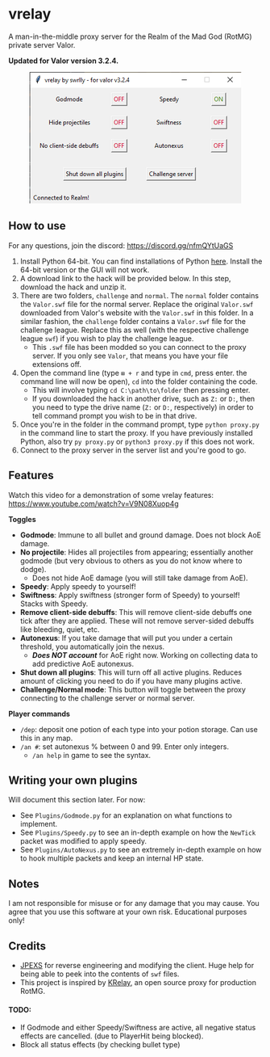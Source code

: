 # vrelay

A man-in-the-middle proxy server for the Realm of the Mad God (RotMG) private server Valor. 

**Updated for Valor version 3.2.4.**

<p align="center">
  <img src="vrelay v2.png" />
</p>


## How to use

For any questions, join the discord: https://discord.gg/nfmQYtUaGS

1. Install Python 64-bit. You can find installations of Python [here](https://www.python.org/downloads/). Install the 64-bit version or the GUI will not work.
2. A download link to the hack will be provided below. In this step, download the hack and unzip it.
3. There are two folders, `challenge` and `normal`. The `normal` folder contains the `Valor.swf` file for the normal server. Replace the original `Valor.swf` downloaded from Valor's website with the `Valor.swf` in this folder. In a similar fashion, the `challenge` folder contains a `Valor.swf` file for the challenge league.  Replace this as well (with the respective challenge league `swf`) if you wish to play the challenge league.
     - This `.swf` file has been modded so you can connect to the proxy server. If you only see `Valor`, that means you have your file extensions off.
4. Open the command line (type `⊞ + r` and type in `cmd`, press enter. the command line will now be open), `cd` into the folder containing the code.
    - This will involve typing `cd C:\path\to\folder` then pressing enter.
    - If you downloaded the hack in another drive, such as `Z:` or `D:`, then you need to type the drive name (`Z:` or `D:`, respectively) in order to tell command prompt you wish to be in that drive.
5. Once you're in the folder in the command prompt, type `python proxy.py` in the command line to start the proxy. If you have previously installed Python, also try `py proxy.py` or `python3 proxy.py` if this does not work.
6. Connect to the proxy server in the server list and you're good to go.


## Features

Watch this video for a demonstration of some vrelay features: https://www.youtube.com/watch?v=V9N08Xuop4g

**Toggles**

- **Godmode**: Immune to all bullet and ground damage. Does not block AoE damage.
- **No projectile**: Hides all projectiles from appearing; essentially another godmode (but very obvious to others as you do not know where to dodge).
    - Does not hide AoE damage (you will still take damage from AoE). 
- **Speedy**: Apply speedy to yourself!
- **Swiftness**: Apply swiftness (stronger form of Speedy) to yourself! Stacks with Speedy.
- **Remove client-side debuffs**: This will remove client-side debuffs one tick after they are applied. These will not remove server-sided debuffs like bleeding, quiet, etc.
- **Autonexus**: If you take damage that will put you under a certain threshold, you automatically join the nexus.
    - ***Does NOT account*** for AoE right now. Working on collecting data to add predictive AoE autonexus.
- **Shut down all plugins**: This will turn off all active plugins. Reduces amount of clicking you need to do if you have many plugins active.
- **Challenge/Normal mode**: This button will toggle between the proxy connecting to the challenge server or normal server.

**Player commands**

- `/dep`: deposit one potion of each type into your potion storage. Can use this in any map.
- `/an #`: set autonexus % between 0 and 99. Enter only integers.
    - `/an help` in game to see the syntax.

## Writing your own plugins
Will document this section later. For now:

- See `Plugins/Godmode.py` for an explanation on what functions to implement.
- See `Plugins/Speedy.py` to see an in-depth example on how the `NewTick` packet was modified to apply speedy.
- See `Plugins/AutoNexus.py` to see an extremely in-depth example on how to hook multiple packets and keep an internal HP state.




## Notes
I am not responsible for misuse or for any damage that you may cause. You agree that you use this software at your own risk. Educational purposes only!

## Credits
- [JPEXS](https://www.free-decompiler.com/flash/download/) for reverse engineering and modifying the client. Huge help for being able to peek into the contents of `swf` files.
- This project is inspired by [KRelay](https://github.com/TheKronks/KRelay), an open source proxy for production RotMG.

#### TODO:
- If Godmode and either Speedy/Swiftness are active, all negative status effects are cancelled. (due to PlayerHit being blocked).
- Block all status effects (by checking bullet type)